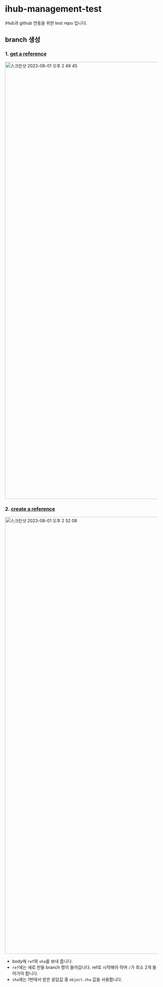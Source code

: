 # ihub-management-test
iHub과 github 연동을 위한 test repo 입니다.


## branch 생성
### 1. [get a reference](https://docs.github.com/en/rest/git/refs?apiVersion=2022-11-28#get-a-reference)
   <img width="1440" alt="스크린샷 2023-08-01 오후 2 49 45" src="https://github.com/bsgp/ihub-management-test/assets/81503846/cdd74a35-242b-4820-abe7-460575f4150f">

### 2. [create a reference](https://docs.github.com/en/rest/git/refs?apiVersion=2022-11-28#create-a-reference)
<img width="1440" alt="스크린샷 2023-08-01 오후 2 52 08" src="https://github.com/bsgp/ihub-management-test/assets/81503846/245b3e84-7386-4d37-83e9-f98822eec5bb">


  - body에 `ref`와 `sha`를 보내 줍니다.
  - `ref`에는 새로 만들 branch 명이 들어갑니다. ref로 시작해야 하며 `/`가 최소 2개 들어가야 합니다.
  - `sha`에는 1번에서 받은 응답값 중 `object.sha` 값을 사용합니다.
